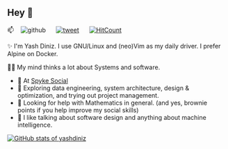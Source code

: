 ## Hey 👋

📫 <span>&nbsp;&nbsp;</span>  <!-- Old school. There may be a better way to introduce spaces without nbsp? -->
![github](https://img.shields.io/github/followers/yashdiniz?style=social) 
<span>&nbsp;&nbsp;&nbsp;&nbsp;</span>
[![tweet](https://img.shields.io/twitter/url?style=social&url=https%3A%2F%2Ftwitter.com%2Fyashdiniz)](https://twitter.com/yashdiniz)
<span>&nbsp;&nbsp;&nbsp;&nbsp;</span>
[![HitCount](https://hits.dwyl.com/yashdiniz/yashdiniz.svg?style=flat)](http://hits.dwyl.com/yashdiniz/yashdiniz)


✨ I'm Yash Diniz. I use GNU/Linux and (neo)Vim as my daily driver. I prefer Alpine on Docker. 
<!-- Let's share dotfiles and customize each other's setups! 😄 --> <!-- idk, sounds too fruity -->
👨‍💻 My mind thinks a lot about Systems and software.

- 🔭 At [Spyke Social](https://spyke.social)
- 🌱 Exploring data engineering, system architecture, design & optimization, and trying out project management.
- 🤔 Looking for help with Mathematics in general. (and yes, brownie points if you help improve my social skills)
- 💬 I like talking about software design and anything about machine intelligence.
<!-- - ⚡ Fun fact: I'm a good listener, everyone tells me that. -->

[![GitHub stats of yashdiniz](https://github-readme-stats-git-masterrstaa-rickstaa.vercel.app/api?username=yashdiniz&show_icons=true&count_private=true&theme=transparent)](https://github.com/anuraghazra/github-readme-stats)
<!-- ![I❤️Go, exploring Rust](https://github-readme-stats.vercel.app/api/top-langs/?username=yashdiniz&show_icons=true&theme=dark&layout=compact) -->
<!-- [![Codewars Honor of yashdiniz](https://www.codewars.com/users/yashdiniz/badges/large)](https://www.codewars.com/users/yashdiniz) -->

<!-- 
#### Attribution
1. [anuraghazra's `github-readme-stats`](https://github.com/anuraghazra/github-readme-stats) -->

<!--
**yashdiniz/yashdiniz** is a ✨ _special_ ✨ repository because its `README.md` (this file) appears on your GitHub profile.

Here are some ideas to get you started:

- 🔭 I’m currently working on ...
- 🌱 I’m currently learning ...
- 👯 I’m looking to collaborate on ...
- 🤔 I’m looking for help with ...
- 💬 Ask me about ...
- 📫 How to reach me: ...
- 😄 Pronouns: ...
- ⚡ Fun fact: ...
-->
